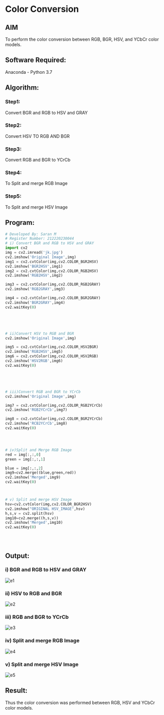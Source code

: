 # Color Conversion
## AIM
To perform the color conversion between RGB, BGR, HSV, and YCbCr color models.

## Software Required:
Anaconda - Python 3.7
## Algorithm:
### Step1:
 Convert BGR and RGB to HSV and GRAY

### Step2:
Convert HSV TO RGB AND BGR

### Step3:
Convert RGB and BGR to YCrCb

### Step4:
To Split and merge RGB Image

### Step5:
To Split and merge HSV Image

## Program:
```python
# Developed By: Saran M
# Register Number: 212220230044
# i) Convert BGR and RGB to HSV and GRAY
import cv2
img = cv2.imread('jk.jpg')
cv2.imshow('Original Image',img)
img1 = cv2.cvtColor(img,cv2.COLOR_BGR2HSV)
cv2.imshow('BGR2HSV',img1)
img2 = cv2.cvtColor(img,cv2.COLOR_RGB2HSV)
cv2.imshow('RGB2HSV',img2)

img3 = cv2.cvtColor(img,cv2.COLOR_RGB2GRAY)
cv2.imshow('RGB2GRAY',img3)

img4 = cv2.cvtColor(img,cv2.COLOR_BGR2GRAY)
cv2.imshow('BGR2GRAY',img4)
cv2.waitKey(0)





# ii)Convert HSV to RGB and BGR
cv2.imshow('Original Image',img)

img5 = cv2.cvtColor(img,cv2.COLOR_HSV2BGR)
cv2.imshow('RGB2HSV',img5)
img6 = cv2.cvtColor(img,cv2.COLOR_HSV2RGB)
cv2.imshow('HSV2RGB',img6)
cv2.waitKey(0)





# iii)Convert RGB and BGR to YCrCb
cv2.imshow('Original Image',img)

img7 = cv2.cvtColor(img,cv2.COLOR_RGB2YCrCb)
cv2.imshow('RGB2YCrCb',img7)

img8 = cv2.cvtColor(img,cv2.COLOR_BGR2YCrCb)
cv2.imshow('RCB2YCrCb',img8)
cv2.waitKey(0)




# iv)Split and Merge RGB Image
red = img[:,:,0]
green = img[:,:,1]

blue = img[:,:,2]
img9=cv2.merge((blue,green,red))
cv2.imshow('Merged',img9)
cv2.waitKey(0)



# v) Split and merge HSV Image
hsv=cv2.cvtColor(img,cv2.COLOR_BGR2HSV)
cv2.imshow("ORIGINAL HSV_IMAGE",hsv)
h,s,v = cv2.split(hsv)
img10=cv2.merge((h,s,v))
cv2.imshow('Merged',img10)
cv2.waitKey(0)





```
## Output:
### i) BGR and RGB to HSV and GRAY
![e1](https://user-images.githubusercontent.com/75235427/162789949-8e1e41d0-ad81-439a-874b-b228b373b532.jpg)


### ii) HSV to RGB and BGR

![e2](https://user-images.githubusercontent.com/75235427/162789977-5c9b42f5-5027-4b87-bc00-51056c33b81f.jpg)

### iii) RGB and BGR to YCrCb

![e3](https://user-images.githubusercontent.com/75235427/162790051-f34d0c82-1aac-4a82-a40d-89e0a5b77c25.jpg)

### iv) Split and merge RGB Image
![e4](https://user-images.githubusercontent.com/75235427/162790064-9b8dccba-ab31-403c-bce8-ec53e0651d9c.jpg)


### v) Split and merge HSV Image

![e5](https://user-images.githubusercontent.com/75235427/162790080-21aa8d61-bf01-4331-995c-75bb71095ed3.jpg)



## Result:
Thus the color conversion was performed between RGB, HSV and YCbCr color models.
